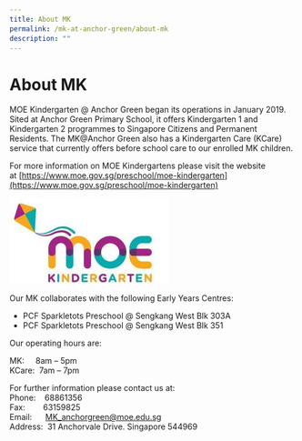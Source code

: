```yaml
---
title: About MK
permalink: /mk-at-anchor-green/about-mk
description: ""
---
```

About MK
========

MOE Kindergarten @ Anchor Green began its operations in January 2019. Sited at Anchor Green Primary School, it offers Kindergarten 1 and Kindergarten 2 programmes to Singapore Citizens and Permanent Residents. The MK@Anchor Green also has a Kindergarten Care (KCare) service that currently offers before school care to our enrolled MK children.

For more information on MOE Kindergartens please visit the website at [https://www.moe.gov.sg/preschool/moe-kindergarten](https://www.moe.gov.sg/preschool/moe-kindergarten)

![MOE Kindergarten](/images/MOE%20Kindergarten2.jpg)

Our MK collaborates with the following Early Years Centres:

*   PCF Sparkletots Preschool @ Sengkang West Blk 303A
*   PCF Sparkletots Preschool @ Sengkang West Blk 351

Our operating hours are:

MK:     8am – 5pm  
KCare:  7am – 7pm

For further information please contact us at:   
Phone:    68861356  
Fax:        63159825  
Email:      [MK\_anchorgreen@moe.edu.sg](mailto:MK_anchorgreen@moe.edu.sg)  
Address:  31 Anchorvale Drive. Singapore 544969